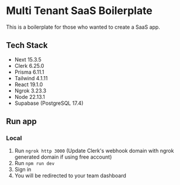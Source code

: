 # Multi Tenant SaaS Boilerplate

This is a boilerplate for those who wanted to create a SaaS app.

## Tech Stack

- Next 15.3.5
- Clerk 6.25.0
- Prisma 6.11.1
- Tailwind 4.1.11
- React 19.1.0
- Ngrok 3.23.3
- Node 22.13.1
- Supabase (PostgreSQL 17.4)

## Run app

### Local

1. Run `ngrok http 3000` (Update Clerk's webhook domain with ngrok generated domain if using free account)
2. Run `npm run dev`
3. Sign in
4. You will be redirected to your team dashboard